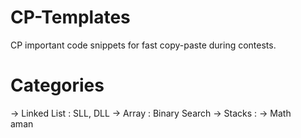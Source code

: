 # CP-Templates
CP important code snippets for fast copy-paste during contests.
# Categories
-> Linked List   : SLL, DLL
-> Array         : Binary Search
-> Stacks        :
-> Math         
aman
